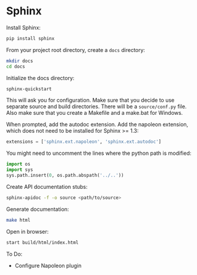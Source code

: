 # Sphinx

Install Sphinx:

```sh
pip install sphinx
```

From your project root directory, create a `docs` directory:
```sh
mkdir docs
cd docs
```

Initialize the docs directory:
```sh
sphinx-quickstart
```

This will ask you for configuration. Make sure that you decide to use separate
source and build directories. There will be a `source/conf.py` file. Also make
sure that you create a Makefile and a make.bat for Windows.

When prompted, add the autodoc extension. Add the napoleon extension, which
does not need to be installed for Sphinx >= 1.3:
```py
extensions = ['sphinx.ext.napoleon', 'sphinx.ext.autodoc']
```

You might need to uncomment the lines where the python path is modified:
```py
import os
import sys
sys.path.insert(0, os.path.abspath('../..'))
```

Create API documentation stubs:
```sh
sphinx-apidoc -f -o source <path/to/source>
```

Generate documentation:
```sh
make html
```

Open in browser:
```sh
start build/html/index.html
```

To Do:
- Configure Napoleon plugin
